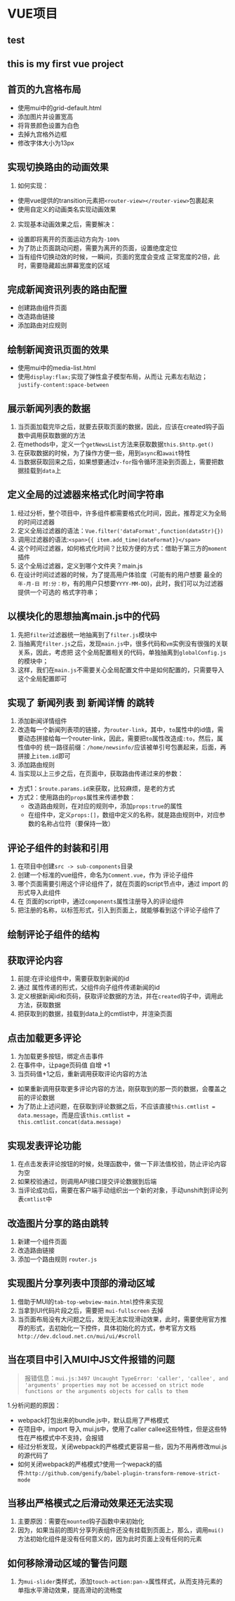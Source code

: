 # VUE项目

## test

## this is my first vue project

## 首页的九宫格布局

+ 使用mui中的grid-default.html
+ 添加图片并设置宽高
+ 将背景颜色设置为白色
+ 去掉九宫格外边框
+ 修改字体大小为13px

## 实现切换路由的动画效果

1. 如何实现：
   
+ 使用vue提供的transition元素把`<router-view></router-view>`包裹起来
+ 使用自定义的动画类名实现动画效果

2. 实现基本动画效果之后，需要解决：

+ 设置即将离开的页面运动方向为`-100%`
+ 为了防止页面跳动问题，需要为离开的页面，设置绝度定位
+ 当有组件切换动效的时候，一瞬间，页面的宽度会变成 正常宽度的2倍，此时，需要隐藏超出屏幕宽度的区域

## 完成新闻资讯列表的路由配置

+ 创建路由组件页面
+ 改造路由链接
+ 添加路由对应规则

## 绘制新闻资讯页面的效果

+ 使用mui中的media-list.html
+ 使用`display:flax;`实现了弹性盒子模型布局，从而让 元素左右贴边；`justify-content:space-between`

## 展示新闻列表的数据

1. 当页面加载完毕之后，就要去获取页面的数据，因此，应该在created钩子函数中调用获取数据的方法
2. 在methods中，定义一个`getNewsList`方法来获取数据`this.$http.get()`
3. 在获取数据的时候，为了操作方便一些，用到`async`和`await`特性
4. 当数据获取回来之后，如果想要通过`v-for`指令循环渲染到页面上，需要把数据挂载到`data`上

## 定义全局的过滤器来格式化时间字符串

1. 经过分析，整个项目中，许多组件都需要格式化时间，因此，推荐定义为全局的时间过滤器
2. 定义全局过滤器的语法：`Vue.filter('dataFormat',function(dataStr){})`
3. 调用过滤器的语法:`<span>{{ item.add_time|dateFormat}}</span>`
4. 这个时间过滤器，如何格式化时间？比较方便的方式：借助于第三方的`moment`插件
5. 这个全局过滤器，定义到哪个文件夹？main.js
6. 在设计时间过滤器的时候，为了提高用户体验度（可能有的用户想要 最全的`年-月-日 时:分：秒`，有的用户只想要`YYYY-MM-DD`)，此时，我们可以为过滤器提供一个可选的 格式字符串；

## 以模块化的思想抽离main.js中的代码

1. 先把`filter`过滤器统一地抽离到了`filter.js`模块中
2. 当抽离完`filter.js`之后，发现`main.js`中，很多代码和`vm`实例没有很强的关联关系，因此，考虑把 这个全局配置相关的代码，单独抽离到`globalConfig.js`的模块中；
3. 这样，我们在`main.js`不需要关心全局配置文件中是如何配置的，只需要导入这个全局配置即可

## 实现了 新闻列表 到 新闻详情 的跳转

1. 添加新闻详情组件
2. 改造每一个新闻列表项的链接，为`router-link`，其中，`to`属性中的id值，需要动态拼接给每一个router-link，因此，需要把`to`属性改造成`:to`，然后，属性值中的 统一路径前缀：`/home/newsinfo/`应该被单引号包裹起来，后面，再拼接上`item.id`即可
3. 添加路由规则
4. 当实现以上三步之后，在页面中，获取路由传递过来的参数：

+ 方式1：`$route.params.id`来获取，比较麻烦，是老的方式
+ 方式2：使用路由的`props`属性来传递参数：
  - 改造路由规则，在对应的规则中，添加`props:true`的属性
  - 在组件中，定义`props:[]`，数组中定义的名称，就是路由规则中，对应参数的名称占位符（要保持一致）

## 评论子组件的封装和引用

1. 在项目中创建`src -> sub-components`目录
2. 创建一个标准的vue组件，命名为`Comment.vue`，作为 评论子组件
3. 哪个页面需要引用这个评论组件了，就在页面的script节点中，通过 import 的形式导入此组件
4. 在 页面的script中，通过`components`属性注册导入的评论组件
5. 把注册的名称，以标签形式，引入到页面上，就能够看到这个评论子组件了

## 绘制评论子组件的结构

## 获取评论内容

1. 前提:在评论组件中，需要获取到新闻的id
2. 通过 属性传递的形式，父组件向子组件传递新闻的id
3. 定义根据新闻id和页码，获取评论数据的方法，并在`created`钩子中，调用此方法，获取数据
4. 把获取到的数据，挂载到data上的cmtlist中，并渲染页面

## 点击加载更多评论

1. 为加载更多按钮，绑定点击事件
2. 在事件中，让page页码值 自增 +1
3. 当页码值+1之后，重新调用获取评论内容的方法

+ 如果重新调用获取更多评论内容的方法，刚获取到的那一页的数据，会覆盖之前的评论数据
+ 为了防止上述问题，在获取到评论数据之后，不应该直接`this.cmtlist = data.message`，而是应该`this.cmtlist = this.cmtlist.concat(data.message)`

## 实现发表评论功能

1. 在点击发表评论按钮的时候，处理函数中，做一下非法值校验，防止评论内容为空
2. 如果校验通过，则调用API接口提交评论数据到后端
3. 当评论成功后，需要在客户端手动组织出一个新的对象，手动unshift到评论列表`cmtlist`中

## 改造图片分享的路由跳转

1. 新建一个组件页面
2. 改造路由链接
3. 添加一个路由规则 `router.js`

## 实现图片分享列表中顶部的滑动区域

1. 借助于MUI的`tab-top-webview-main.html`控件来实现
2. 当拿到UI代码片段之后，需要把 `mui-fullscreen` 去掉
3. 当页面布局没有大问题之后，发现无法实现滑动效果，此时，需要使用官方推荐的形式，去初始化一下控件，具体初始化的方式，参考官方文档`http://dev.dcloud.net.cn/mui/ui/#scroll`

## 当在项目中引入MUI中JS文件报错的问题

>报错信息：`mui.js:3497 Uncaught TypeError: 'caller', 'callee', and 'arguments' properties may not be accessed on strict mode functions or the arguments objects for calls to them`

1.分析问题的原因：

+ webpack打包出来的bundle.js中，默认启用了严格模式
+ 在项目中，import 导入 mui.js中，使用了caller callee这些特性，但是这些特性在严格模式中不支持，会报错
+ 经过分析发现，关闭webpack的严格模式更容易一些，因为不用再修改mui.js的源代码了
+ 如何关闭webpack的严格模式?使用一个wepack的插件:`http://github.com/genify/babel-plugin-transform-remove-strict-mode`

## 当移出严格模式之后滑动效果还无法实现

1. 主要原因：需要在`mounted`钩子函数中来初始化
2. 因为，如果当前的图片分享列表组件还没有挂载到页面上，那么，调用`mui()`方法初始化组件是没有任何意义的，因为此时页面上没有任何的元素

## 如何移除滑动区域的警告问题

1. 为`mui-slider`类样式，添加`touch-action:pan-x`属性样式，从而支持元素的单指水平滑动效果，提高滑动的流畅度